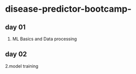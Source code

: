 # disease-predictor-bootcamp-
day 01 
---------------------
1. ML Basics and Data processing

day 02
--------------------
2.model training
